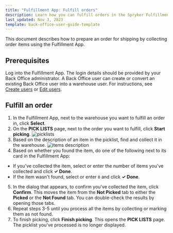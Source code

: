 ```yaml
---
title: "Fulfillment App: Fulfill orders"
description: Learn how you can fulfill orders in the Spryker Fulfillment App within your unified commerce store.
last_updated: Nov 3, 2023
template: back-office-user-guide-template
---
```


This document describes how to prepare an order for shipping by collecting order items using the Fulfillment App.

## Prerequisites

Log into the Fulfillment App. The login details should be provided by your Back Office administrator. A Back Office user can create or convert an existing Back Office user into a warehouse user. For instructions, see [Create users](/docs/pbc/all/user-management/202311.0/base-shop/manage-in-the-back-office/manage-users/create-users.html) or [Edit users](/docs/pbc/all/user-management/202311.0/base-shop/manage-in-the-back-office/manage-users/edit-users.html).


## Fulfill an order

1. In the Fulfillment App, next to the warehouse you want to fulfill an order in, click **Select**.
2. On the **PICK LISTS** page, next to the order you want to fulfill, click **Start picking**.
![picklists](https://spryker.s3.eu-central-1.amazonaws.com/docs/pbc/all/warehouse-management-system/unified-commerce/fulfillment-app-feature-overview.md/picklists.png)
3. Based on the description of an item in the picklist, find and collect it in the warehouse.
![items description](https://spryker.s3.eu-central-1.amazonaws.com/docs/pbc/all/warehouse-management-system/unified-commerce/fulfillment-app-fulfill-orders.md/fullfilment-app-item-description.jpg)    
4. Based on whether you found the item, do one of the following next to its card in the Fulfillment App:
  * If you've collected the item, select or enter the number of items you've collected and click **✓ Done**.
  * If the item wasn't found, select or enter `0` and click **✓ Done**.
5. In the dialog that appears, to confirm you've collected the item, click **Confirm**.
   This moves the item from the **Not Picked** tab to either the **Picked** or the **Not Found** tab. You can double-check the results by opening those tabs.
6. Repeat steps 3-5 until you process all the items by collecting or marking them as not found.
7. To finish picking, click **Finish picking**.
  This opens the **PICK LISTS** page. The picklist you've processed is no longer displayed.
